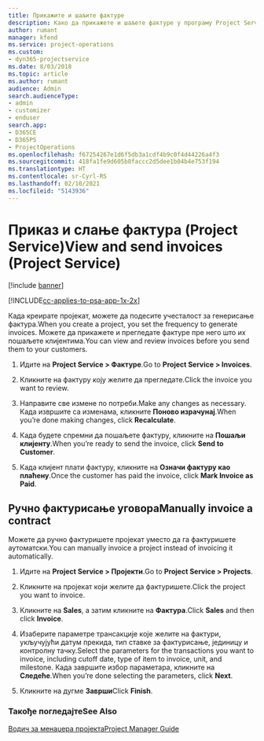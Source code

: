 ```yaml
---
title: Прикажите и шаљите фактуре
description: Како да прикажете и шаљете фактуре у програму Project Service
author: rumant
manager: kfend
ms.service: project-operations
ms.custom:
- dyn365-projectservice
ms.date: 8/03/2018
ms.topic: article
ms.author: rumant
audience: Admin
search.audienceType:
- admin
- customizer
- enduser
search.app:
- D365CE
- D365PS
- ProjectOperations
ms.openlocfilehash: f67254267e1d6f5db3a1cdf4b9c0f4d44226a4f3
ms.sourcegitcommit: 418fa1fe9d605b8faccc2d5dee1b04b4e753f194
ms.translationtype: HT
ms.contentlocale: sr-Cyrl-RS
ms.lasthandoff: 02/10/2021
ms.locfileid: "5143936"
---
```

# <a name="view-and-send-invoices-project-service"></a><span data-ttu-id="a47b8-103">Приказ и слање фактура (Project Service)</span><span class="sxs-lookup"><span data-stu-id="a47b8-103">View and send invoices (Project Service)</span></span>

[!include [banner](../includes/psa-now-project-operations.md)]

[!INCLUDE[cc-applies-to-psa-app-1x-2x](../includes/cc-applies-to-psa-app-1x-2x.md)]

<span data-ttu-id="a47b8-104">Када креирате пројекат, можете да подесите учесталост за генерисање фактура.</span><span class="sxs-lookup"><span data-stu-id="a47b8-104">When you create a project, you set the frequency to generate invoices.</span></span> <span data-ttu-id="a47b8-105">Можете да прикажете и прегледате фактуре пре него што их пошаљете клијентима.</span><span class="sxs-lookup"><span data-stu-id="a47b8-105">You can view and review invoices before you send them to your customers.</span></span>  
  
1.  <span data-ttu-id="a47b8-106">Идите на **Project Service > Фактуре**.</span><span class="sxs-lookup"><span data-stu-id="a47b8-106">Go to **Project Service > Invoices**.</span></span>  
  
2.  <span data-ttu-id="a47b8-107">Кликните на фактуру коју желите да прегледате.</span><span class="sxs-lookup"><span data-stu-id="a47b8-107">Click the invoice you want to review.</span></span>  
  
3.  <span data-ttu-id="a47b8-108">Направите све измене по потреби.</span><span class="sxs-lookup"><span data-stu-id="a47b8-108">Make any changes as necessary.</span></span> <span data-ttu-id="a47b8-109">Када извршите са изменама, кликните **Поново израчунај**.</span><span class="sxs-lookup"><span data-stu-id="a47b8-109">When you’re done making changes, click **Recalculate**.</span></span>  
  
4.  <span data-ttu-id="a47b8-110">Када будете спремни да пошаљете фактуру, кликните на **Пошаљи клијенту**.</span><span class="sxs-lookup"><span data-stu-id="a47b8-110">When you’re ready to send the invoice, click **Send to Customer**.</span></span>  
  
5.  <span data-ttu-id="a47b8-111">Када клијент плати фактуру, кликните на **Означи фактуру као плаћену**.</span><span class="sxs-lookup"><span data-stu-id="a47b8-111">Once the customer has paid the invoice, click **Mark Invoice as Paid**.</span></span>  
  
## <a name="manually-invoice-a-contract"></a><span data-ttu-id="a47b8-112">Ручно фактурисање уговора</span><span class="sxs-lookup"><span data-stu-id="a47b8-112">Manually invoice a contract</span></span>  
 <span data-ttu-id="a47b8-113">Можете да ручно фактуришете пројекат уместо да га фактуришете аутоматски.</span><span class="sxs-lookup"><span data-stu-id="a47b8-113">You can manually invoice a project instead of invoicing it automatically.</span></span>  
  
1.  <span data-ttu-id="a47b8-114">Идите на **Project Service > Пројекти**.</span><span class="sxs-lookup"><span data-stu-id="a47b8-114">Go to **Project Service > Projects**.</span></span>  
  
2.  <span data-ttu-id="a47b8-115">Кликните на пројекат који желите да фактуришете.</span><span class="sxs-lookup"><span data-stu-id="a47b8-115">Click the project you want to invoice.</span></span>  
  
3.  <span data-ttu-id="a47b8-116">Кликните на **Sales**, а затим кликните на **Фактура**.</span><span class="sxs-lookup"><span data-stu-id="a47b8-116">Click **Sales** and then click **Invoice**.</span></span>  
  
4.  <span data-ttu-id="a47b8-117">Изаберите параметре трансакције које желите на фактури, укључујући датум прекида, тип ставке за фактурисање, јединицу и контролну тачку.</span><span class="sxs-lookup"><span data-stu-id="a47b8-117">Select the parameters for the transactions you want to invoice, including cutoff date, type of item to invoice, unit, and milestone.</span></span> <span data-ttu-id="a47b8-118">Када завршите избор параметара, кликните на **Следеће**.</span><span class="sxs-lookup"><span data-stu-id="a47b8-118">When you’re done selecting the parameters, click **Next**.</span></span>  
  
5.  <span data-ttu-id="a47b8-119">Кликните на дугме **Заврши**</span><span class="sxs-lookup"><span data-stu-id="a47b8-119">Click **Finish**.</span></span>  
  
### <a name="see-also"></a><span data-ttu-id="a47b8-120">Такође погледајте</span><span class="sxs-lookup"><span data-stu-id="a47b8-120">See Also</span></span>  
 [<span data-ttu-id="a47b8-121">Водич за менаџера пројекта</span><span class="sxs-lookup"><span data-stu-id="a47b8-121">Project Manager Guide</span></span>](../psa/project-manager-guide.md)
